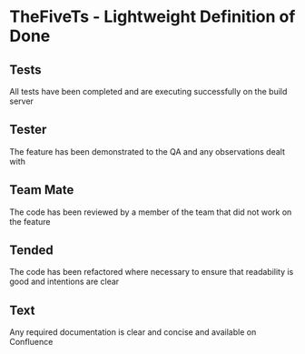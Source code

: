 # TheFiveTs - Lightweight Definition of Done

## Tests
All tests have been completed and are executing successfully on the build server
## Tester
The feature has been demonstrated to the QA and any observations dealt with
## Team Mate
The code has been reviewed by a member of the team that did not work on the feature
## Tended
The code has been refactored where necessary to ensure that readability is good and intentions are clear
## Text
Any required documentation is clear and concise and available on Confluence
